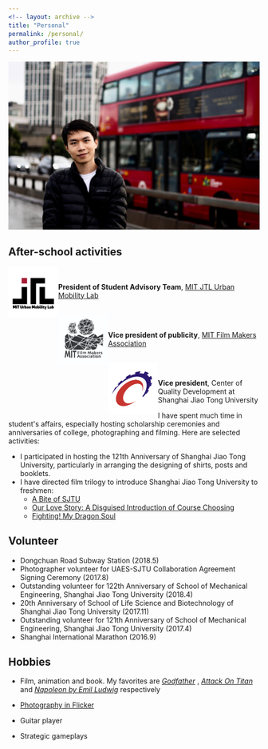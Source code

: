 ```yaml
---
<!-- layout: archive -->
title: "Personal"
permalink: /personal/
author_profile: true
---
```

<img src="../files/dingyi_london.jpg"/>

## After-school activities
<img src="../files/jtl_logo.png" style="width: 100px;float: left;"/>  

<br/>

**President of Student Advisory Team**, [MIT JTL Urban Mobility Lab](https://mobility.mit.edu/)
<br/>
<br/>



<img src="../files/fma_logo.jpeg" style="width: 100px;float: left;"/>  
<br/>

**Vice president of publicity**, [MIT Film Makers Association](https://filmmakers.mit.edu/)
<br/>
<br/>



<img src="../files/coqd.png" style="width: 100px;float: left;"/>  
<br/>

**Vice president**, Center of Quality Development at Shanghai Jiao Tong University 

I have spent much time in student's affairs, especially hosting scholarship ceremonies and anniversaries of college, photographing and filming. Here are selected activities:

* I participated in hosting the 121th Anniversary of Shanghai Jiao Tong University, particularly in arranging the designing of shirts, posts and booklets.
* I have directed film trilogy to introduce Shanghai Jiao Tong University to freshmen: 
	* [A Bite of SJTU](https://v.youku.com/v_show/id_XMTY5NjkzMTE2NA==.html?spm=a2h0k.11417342.soresults.dtitle)  
	* [Our Love Story: A Disguised Introduction of Course Choosing](https://www.bilibili.com/video/av5993224/)  
	* [Fighting! My Dragon Soul](https://v.youku.com/v_show/id_XMTY5ODI5NjA2MA==.html?spm=a2h0k.11417342.soresults.dtitle)  

## Volunteer
* Dongchuan Road Subway Station (2018.5)
* Photographer volunteer for UAES-SJTU Collaboration Agreement Signing Ceremony (2017.8)
* Outstanding volunteer for 122th Anniversary of School of Mechanical Engineering, Shanghai Jiao Tong University (2018.4)
* 20th Anniversary of School of Life Science and Biotechnology of Shanghai Jiao Tong University (2017.11)
* Outstanding volunteer for 121th Anniversary of School of Mechanical Engineering, Shanghai Jiao Tong University (2017.4)
* Shanghai International Marathon (2016.9)


## Hobbies

* Film, animation and book. My favorites are [*Godfather*](https://www.imdb.com/title/tt0068646/) , [*Attack On Titan*](https://www.imdb.com/title/tt2560140/) and [*Napoleon by Emil Ludwig*](https://www.goodreads.com/book/show/129399.Napoleon) respectively

* [Photography in Flicker](https://www.flickr.com/gp/184583888@N05/Gp413b)

* Guitar player

* Strategic gameplays
